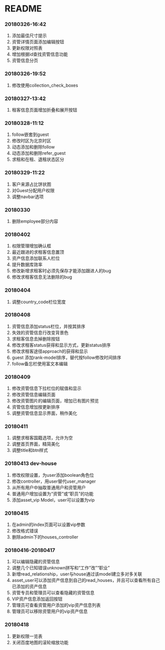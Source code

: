 # README

### 20180326-16:42
1. 添加最佳尺寸提示
2. 资管详情页面添加编辑按钮
3. 更新权限对照表
4. 增加根据id查找资管信息功能
5. 资管信息分页

### 20180326-19:52
1. 修改使用collection_check_boxes

### 20180327-13:42

1. 租客信息页面增加折叠和展开按钮

### 20180328-11:12
1. follow嵌套到guest
2. 修改时区为北京时区
3. 动态添加和删除follow
4. 动态添加和删除refer_guest
5. 求租和在租、退租状态区分

### 20180329-11:22

1. 客户来源占比饼状图
2. 对Guest分配用户权限
3. 调整navbar选项

### 20180330

1. 删除employee部分内容

### 20180402

1. 权限管理增加确认框
2. 最近跟进的求租客信息置顶
3. 资产信息添加联系人栏位
4. 提升数据库效率
5. 修改新增求租客时必须先保存才能添加跟进人的bug
6. 修改求租客信息无法删除的bug
### 20180404
1. 调整country_code栏位宽度

### 20180408
1. 资管信息添加status栏位，并按其排序
2. 失效的资管信息行改变背景色
3. 求租客信息去掉删除按钮
4. 修改求租客status获得和显示方式，更新status排序
5. 修改求租客途径approach的获得和显示
6. guest 添加rank-model排序，替代按follow修改时间排序
7. follow备忘栏使用富文本编辑

### 20180409
1. 修改资管信息下拉栏位的赋值和显示
2. 修改资管信息编辑页面
3. 修改资管图片的编辑页面，增加已有图片预览
4. 资管信息增加按更新排序
5. 调整资管信息显示界面，稍作美化

### 20180411
1. 调整求租客国籍选项，允许为空
2. 调整首页界面，精简美化
3. 调整title和btn样式

### 20180413 dev-house
1. 修改权限设置，为user添加boolean角色位
2. 修改controller，用user替代user_manager
3. 从所有用户中抽取普通用户和资管用户
4. 普通用户增加设置为“资管”或“职员”的功能
5. 添加asset_vip Model，user可以设置为vip

### 20180415
1. 在admin的index页面可以设置vip参数
2. 修改格式错误
3. 删除admin下的houses_controller

### 20180416-20180417
1. 可以编辑隐藏的资管信息
2. 调整几个已知错误unknown拼写和“工作”改”“职业”
3. 新增read_relationship，user与house通过该model建立多对多关联
4. asset_user可以添加资产信息到自己的read_houses，并且可以查看所有自己已添加的资产信息
5. 资管专员和管理员可以查看隐藏的资管信息
6. VIP资产信息添加返回按钮
7. 管理员可查看资管用户添加的vip资产信息列表
8. 管理员可以移除资管用户的vip资产信息

### 20180418
1. 更新权限一览表
2. 关闭百度地图的滚轮缩放功能
